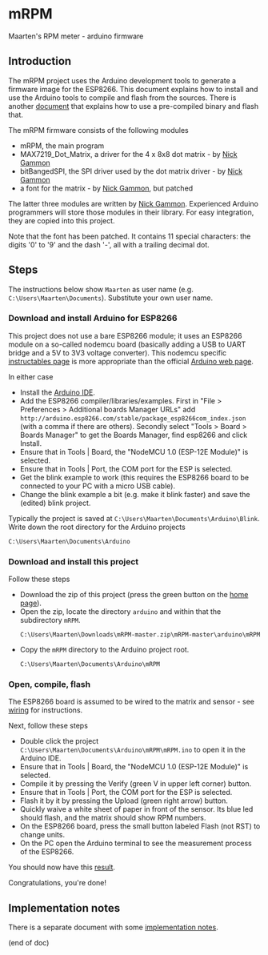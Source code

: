 # mRPM
Maarten's RPM meter - arduino firmware


## Introduction
The mRPM project uses the Arduino development tools to generate a firmware 
image for the ESP8266. This document explains how to install and use the 
Arduino tools to compile and flash from the sources. There is another 
[document](../flash.md) that explains how to use a pre-compiled 
binary and flash that.

The mRPM firmware consists of the following modules
 - mRPM, the main program
 - MAX7219_Dot_Matrix, a driver for the 4 x 8x8 dot matrix - by [Nick Gammon](https://github.com/nickgammon/MAX7219_Dot_Matrix)
 - bitBangedSPI, the SPI driver used by the dot matrix driver - by [Nick Gammon](https://github.com/nickgammon/bitBangedSPI)
 - a font for the matrix - by [Nick Gammon](https://github.com/nickgammon/MAX7219_Dot_Matrix), but patched

The latter three modules are written by [Nick Gammon](https://github.com/nickgammon).
Experienced Arduino programmers will store those modules in their library.
For easy integration, they are copied into this project.

Note that the font has been patched. It contains 11 special characters: the digits '0' to '9' and the dash '-', all with a trailing decimal dot.

 
## Steps
The instructions below show `Maarten` as user name (e.g. `C:\Users\Maarten\Documents`). 
Substitute your own user name.


### Download and install Arduino for ESP8266
This project does not use a bare ESP8266 module; it uses an ESP8266 module on a so-called nodemcu board (basically adding a USB to UART bridge and a 5V to 3V3 voltage converter).
This nodemcu specific [instructables page](http://www.instructables.com/id/Quick-Start-to-Nodemcu-ESP8266-on-Arduino-IDE/) is more appropriate
than the official [Arduino web page](http://www.arduinesp.com/getting-started).

In either case
 - Install the [Arduino IDE](https://www.arduino.cc/en/Main/Software).
 - Add the ESP8266 compiler/libraries/examples.
   First in "File > Preferences > Additional boards Manager URLs" 
   add `http://arduino.esp8266.com/stable/package_esp8266com_index.json` 
   (with a comma if there are others).
   Secondly select "Tools > Board > Boards Manager" to get the Boards Manager,
   find esp8266 and click Install.
 - Ensure that in Tools | Board, the "NodeMCU 1.0 (ESP-12E Module)" is selected.
 - Ensure that in Tools | Port, the COM port for the ESP is selected.
 - Get the blink example to work (this requires the ESP8266 board to be connected to your PC with a micro USB cable).
 - Change the blink example a bit (e.g. make it blink faster) and save the (edited) blink project.

Typically the project is saved at `C:\Users\Maarten\Documents\Arduino\Blink`.
Write down the root directory for the Arduino projects
```Text
C:\Users\Maarten\Documents\Arduino
```


### Download and install this project
Follow these steps
 - Download the zip of this project (press the green button on the [home page](https://github.com/maarten-pennings/mRPM)).
 - Open the zip, locate the directory `arduino` and within that the subdirectory `mRPM`.
   ```Text
   C:\Users\Maarten\Downloads\mRPM-master.zip\mRPM-master\arduino\mRPM
   ```
 - Copy the `mRPM` directory to the Arduino project root.
   ```Text
   C:\Users\Maarten\Documents\Arduino\mRPM
   ```


### Open, compile, flash
The ESP8266 board is assumed to be wired to the matrix and sensor - see [wiring](../wiring) for instructions.

Next, follow these steps
 - Double click the project `C:\Users\Maarten\Documents\Arduino\mRPM\mRPM.ino` to open it in the Arduino IDE.
 - Ensure that in Tools | Board, the "NodeMCU 1.0 (ESP-12E Module)" is selected.
 - Compile it by pressing the Verify (green V in upper left corner) button.
 - Ensure that in Tools | Port, the COM port for the ESP is selected.
 - Flash it by it by pressing the Upload (green right arrow) button.
 - Quickly waive a white sheet of paper in front of the sensor. Its blue led should flash, and the matrix should show RPM numbers.
 - On the ESP8266 board, press the small button labeled Flash (not RST) to change units.
 - On the PC open the Arduino terminal to see the measurement process of the ESP8266.
 
You should now have this [result](https://youtu.be/PuOR1rizvE4).
 
Congratulations, you're done!
 

## Implementation notes
There is a separate document with some [implementation notes](implnotes.md).

(end of doc)
